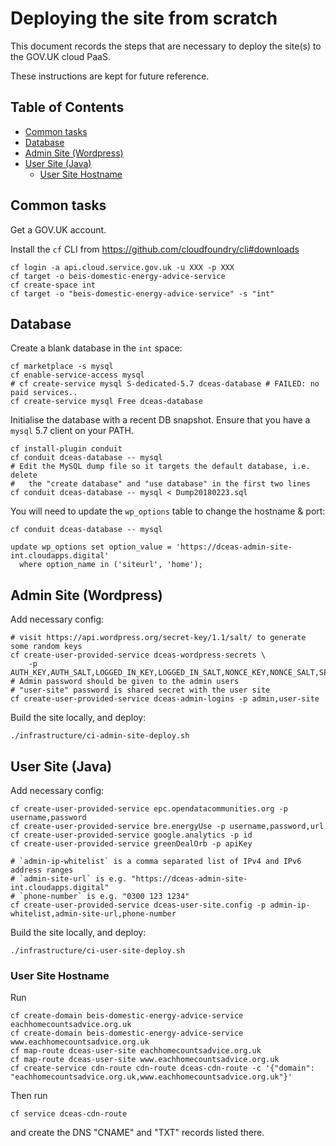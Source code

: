 # Deploying the site from scratch

This document records the steps that are necessary
to deploy the site(s) to the GOV.UK cloud PaaS.

These instructions are kept for future reference.


## Table of Contents

<!-- toc -->

- [Common tasks](#common-tasks)
- [Database](#database)
- [Admin Site (Wordpress)](#admin-site-wordpress)
- [User Site (Java)](#user-site-java)
  * [User Site Hostname](#user-site-hostname)

<!-- tocstop -->

## Common tasks

Get a GOV.UK account.

Install the `cf` CLI from https://github.com/cloudfoundry/cli#downloads

    cf login -a api.cloud.service.gov.uk -u XXX -p XXX
    cf target -o beis-domestic-energy-advice-service
    cf create-space int
    cf target -o "beis-domestic-energy-advice-service" -s "int"

## Database

Create a blank database in the `int` space:

    cf marketplace -s mysql
    cf enable-service-access mysql
    # cf create-service mysql S-dedicated-5.7 dceas-database # FAILED: no paid services..
    cf create-service mysql Free dceas-database

Initialise the database with a recent DB snapshot.
Ensure that you have a `mysql` 5.7 client on your PATH.

    cf install-plugin conduit
    cf conduit dceas-database -- mysql
    # Edit the MySQL dump file so it targets the default database, i.e. delete
    #   the "create database" and "use database" in the first two lines
    cf conduit dceas-database -- mysql < Dump20180223.sql

You will need to update the `wp_options` table to change the hostname & port:

    cf conduit dceas-database -- mysql
    
    update wp_options set option_value = 'https://dceas-admin-site-int.cloudapps.digital'
      where option_name in ('siteurl', 'home');

## Admin Site (Wordpress)

Add necessary config:

    # visit https://api.wordpress.org/secret-key/1.1/salt/ to generate some random keys
    cf create-user-provided-service dceas-wordpress-secrets \
        -p AUTH_KEY,AUTH_SALT,LOGGED_IN_KEY,LOGGED_IN_SALT,NONCE_KEY,NONCE_SALT,SECURE_AUTH_KEY,SECURE_AUTH_SALT
    # Admin password should be given to the admin users
    # "user-site" password is shared secret with the user site
    cf create-user-provided-service dceas-admin-logins -p admin,user-site

Build the site locally, and deploy:
 
    ./infrastructure/ci-admin-site-deploy.sh

## User Site (Java)

Add necessary config:

    cf create-user-provided-service epc.opendatacommunities.org -p username,password
    cf create-user-provided-service bre.energyUse -p username,password,url
    cf create-user-provided-service google.analytics -p id
    cf create-user-provided-service greenDealOrb -p apiKey

    # `admin-ip-whitelist` is a comma separated list of IPv4 and IPv6 address ranges
    # `admin-site-url` is e.g. "https://dceas-admin-site-int.cloudapps.digital"
    # `phone-number` is e.g. "0300 123 1234"
    cf create-user-provided-service dceas-user-site.config -p admin-ip-whitelist,admin-site-url,phone-number

Build the site locally, and deploy:

    ./infrastructure/ci-user-site-deploy.sh

### User Site Hostname

Run

    cf create-domain beis-domestic-energy-advice-service eachhomecountsadvice.org.uk
    cf create-domain beis-domestic-energy-advice-service www.eachhomecountsadvice.org.uk
    cf map-route dceas-user-site eachhomecountsadvice.org.uk
    cf map-route dceas-user-site www.eachhomecountsadvice.org.uk
    cf create-service cdn-route cdn-route dceas-cdn-route -c '{"domain": "eachhomecountsadvice.org.uk,www.eachhomecountsadvice.org.uk"}'

Then run

    cf service dceas-cdn-route

and create the DNS "CNAME" and "TXT" records listed there.
